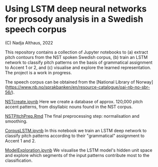 # Using LSTM deep neural networks for prosody analysis in a Swedish speech corpus

(C) Nadja Althaus, 2022

This repository contains a collection of Jupyter notebooks to (a) extract pitch contours from the NST spoken Swedish corpus,
(b) train an LSTM network to classify pitch patterns on the basis of grammatical assignment to Accent 1 or 2, and (c) visualise and explore
the learned representation. The project is a work in progress.

The speech corpus can be obtained from the [National Library of Norway] (https://www.nb.no/sprakbanken/en/resource-catalogue/oai-nb-no-sbr-56/).

[NSTcreate.ipynb](https://github.com/nadjaalthaus/AccentLSTM/blob/main/NSTcreate.ipynb) 
Here we create a database of approx. 120,000 pitch accent patterns, from disyllabic nouns found in the NST corpus.

[NSTPitchPrep.Rmd](https://github.com/nadjaalthaus/AccentLSTM/blob/main/NSTPitchPrep.Rmd)
The final preprocessing step: normalisation and smoothing.

[CorpusLSTM.ipynb](https://github.com/nadjaalthaus/AccentLSTM/blob/main/CorpusLSTM.ipynb)
In this notebook we train an LSTM deep network to classify pitch patterns according to their "grammatical" assignment to Accent 1 and 2.

[ModelExploration.ipynb](https://github.com/nadjaalthaus/AccentLSTM/blob/main/ModelExploration.ipynb)
We visualise the LSTM model's hidden unit space and explore which segments of the input patterns contribute most to the classification.

